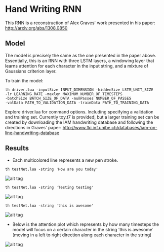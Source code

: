 # Hand Writing RNN

This RNN is a reconstruction of Alex Graves' work presented in his paper: http://arxiv.org/abs/1308.0850

## Model

The model is precisely the same as the one presented in the paper above. Essentially, this is an RNN with three
LSTM layers, a windowing layer that learns attention for each character in the input string, and a mixture of
Gaussians criterion layer.

To train the model:
```
th driver.lua -inputSize INPUT_DIMENSION -hiddenSize LSTM_UNIT_SIZE 
-lr LEARNING_RATE -maxlen MAXIMUM_NUMBER_OF_TIMESTEPS 
-batchSize BATCH_SIZE_OF_DATA -numPasses NUMBER_OF_PASSES
-valData PATH_TO_VALIDATION_DATA -trainData PATH_TO_TRAINING_DATA
```

Explore driver.lua for command options. Including specifying a validation and training set. Currently toy.t7 is provided, but a larger training set can be created by downloading the IAM handwriting database and following the directions in Graves' paper: http://www.fki.inf.unibe.ch/databases/iam-on-line-handwriting-database

## Results

* Each multicolored line represents a new pen stroke.

```
th testNet.lua -string 'How are you today'
```
![alt tag](https://github.com/jarmstrong2/handwritingnet/blob/master/samples/howareyoutoday.png)

```
th testNet.lua -string 'Testing testing'
```
![alt tag](https://github.com/jarmstrong2/handwritingnet/blob/master/samples/testingtesting.png)

```
th testNet.lua -string 'this is awesome'
```
![alt tag](https://github.com/jarmstrong2/handwritingnet/blob/master/samples/thisisawesome.png)

* Below is the attention plot which represents by how many timesteps the model will focus on a certain character in the string 'this is awesome' (moving in a left to right direction along each character in the string)

![alt tag](https://github.com/jarmstrong2/handwritingnet/blob/master/samples/thisisawesome_attention.png)
